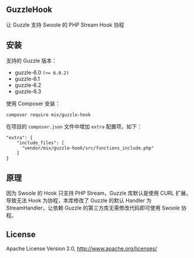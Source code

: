 ## GuzzleHook

让 Guzzle 支持 Swoole 的 PHP Stream Hook 协程

## 安装

支持的 Guzzle 版本：

- guzzle-6.0 `(>= 6.0.2)`
- guzzle-6.1
- guzzle-6.2
- guzzle-6.3

使用 Composer 安装：

```
composer require mix/guzzle-hook
```

在项目的 `composer.json` 文件中增加 `extra` 配置项，如下：

```
"extra": {
    "include_files": [
      "vendor/mix/guzzle-hook/src/functions_include.php"
    ]
}
```

## 原理

因为 Swoole 的 Hook 只支持 PHP Stream，Guzzle 库默认是使用 CURL 扩展，导致无法 Hook 为协程，本库修改了 Guzzle 的默认 Handler 为 StreamHandler，让依赖 Guzzle 的第三方库无需修改代码即可使用 Swoole 协程。

## License

Apache License Version 2.0, http://www.apache.org/licenses/